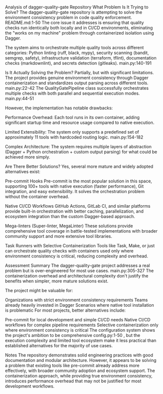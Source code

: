 Analysis of dagger-quality-gate Repository 
What Problem Is It Trying to Solve? 
The dagger-quality-gate repository is attempting to solve the environment consistency problem in code quality enforcement. README.md:1-50 
The core issue it addresses is ensuring that quality checks run identically both locally and in CI/CD environments, eliminating the "works on my machine" problem through containerized isolation using Dagger.

The system aims to orchestrate multiple quality tools across different categories: Python linting (ruff, black, mypy), security scanning (bandit, semgrep, safety), 
infrastructure validation (terraform, tflint), documentation checks (markdownlint), and secrets detection (gitleaks). main.py:140-191

Is It Actually Solving the Problem? 
Partially, but with significant limitations. The project provides genuine environment consistency through Dagger containerization and standardizes output parsing 
across different tools. main.py:22-42 The QualityGatePipeline class successfully orchestrates multiple checks with both parallel and sequential execution modes. main.py:44-51

However, the implementation has notable drawbacks:

Performance Overhead: Each tool runs in its own container, adding significant startup time and resource usage compared to native execution.

Limited Extensibility: The system only supports a predefined set of approximately 11 tools with hardcoded routing logic. main.py:154-182

Complex Architecture: The system requires multiple layers of abstraction (Dagger + Python orchestration + custom output parsing) for what could be achieved more simply.

Are There Better Solutions? 
Yes, several more mature and widely adopted alternatives exist:

Pre-commit Hooks 
Pre-commit is the most popular solution in this space, supporting 100+ tools with native execution (faster performance), Git integration, and easy extensibility. 
It solves the orchestration problem without the container overhead.

Native CI/CD Workflows 
GitHub Actions, GitLab CI, and similar platforms provide built-in orchestration with better caching, parallelization, and ecosystem integration than the custom Dagger-based approach.

Mega-linters (Super-linter, MegaLinter) 
These solutions provide comprehensive tool coverage in battle-tested implementations with broader community support and more extensive tool libraries.

Task Runners with Selective Containerization 
Tools like Task, Make, or just can orchestrate quality checks with containers used only where environment consistency is critical, reducing complexity and overhead.

Assessment Summary 
The dagger-quality-gate project addresses a real problem but is over-engineered for most use cases. main.py:305-327 The containerization overhead and architectural 
complexity don't justify the benefits when simpler, more mature solutions exist.

The project might be valuable for:

Organizations with strict environment consistency requirements
Teams already heavily invested in Dagger
Scenarios where native tool installation is problematic
For most projects, better alternatives include:

Pre-commit for local development and simple CI/CD needs
Native CI/CD workflows for complex pipeline requirements
Selective containerization only where environment consistency is critical
The configuration system shows the project's ambition to be comprehensive config.py:1-50 , but the execution complexity and limited tool ecosystem make it less practical 
than established alternatives for the majority of use cases.

Notes 
The repository demonstrates solid engineering practices with good documentation and modular architecture. However, it appears to be solving a problem that existing tools 
like pre-commit already address more effectively, with broader community adoption and ecosystem support. The containerization approach, while providing true environment 
consistency, introduces performance overhead that may not be justified for most development workflows.
